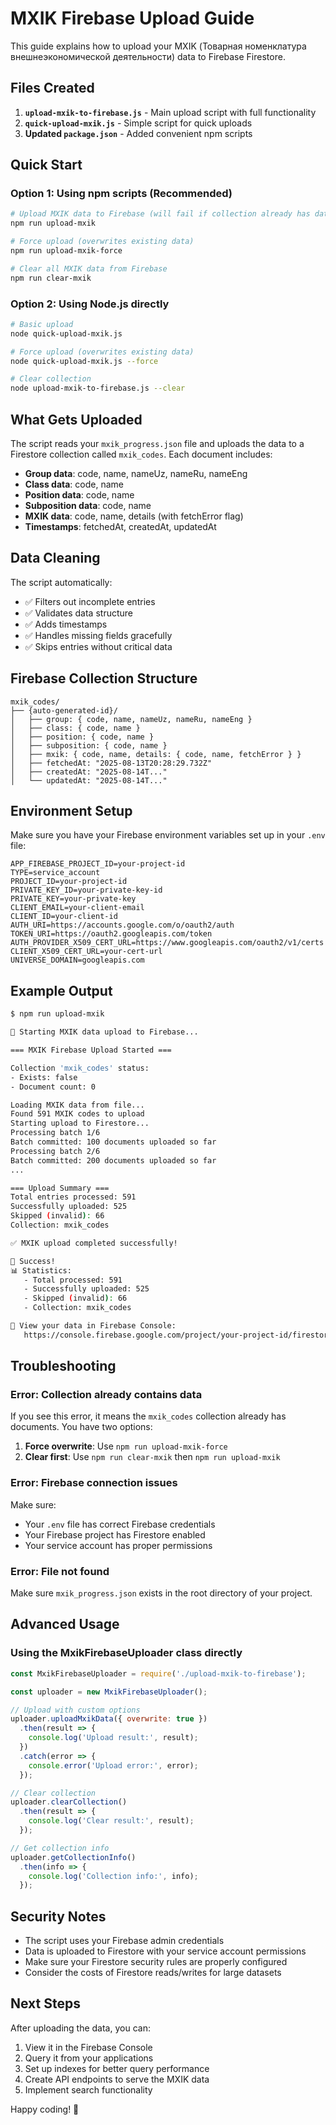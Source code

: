 # MXIK Firebase Upload Guide

This guide explains how to upload your MXIK (Товарная номенклатура внешнеэкономической деятельности) data to Firebase Firestore.

## Files Created

1. **`upload-mxik-to-firebase.js`** - Main upload script with full functionality
2. **`quick-upload-mxik.js`** - Simple script for quick uploads
3. **Updated `package.json`** - Added convenient npm scripts

## Quick Start

### Option 1: Using npm scripts (Recommended)

```bash
# Upload MXIK data to Firebase (will fail if collection already has data)
npm run upload-mxik

# Force upload (overwrites existing data)
npm run upload-mxik-force

# Clear all MXIK data from Firebase
npm run clear-mxik
```

### Option 2: Using Node.js directly

```bash
# Basic upload
node quick-upload-mxik.js

# Force upload (overwrites existing data)
node quick-upload-mxik.js --force

# Clear collection
node upload-mxik-to-firebase.js --clear
```

## What Gets Uploaded

The script reads your `mxik_progress.json` file and uploads the data to a Firestore collection called `mxik_codes`. Each document includes:

- **Group data**: code, name, nameUz, nameRu, nameEng
- **Class data**: code, name
- **Position data**: code, name
- **Subposition data**: code, name
- **MXIK data**: code, name, details (with fetchError flag)
- **Timestamps**: fetchedAt, createdAt, updatedAt

## Data Cleaning

The script automatically:
- ✅ Filters out incomplete entries
- ✅ Validates data structure
- ✅ Adds timestamps
- ✅ Handles missing fields gracefully
- ✅ Skips entries without critical data

## Firebase Collection Structure

```
mxik_codes/
├── {auto-generated-id}/
│   ├── group: { code, name, nameUz, nameRu, nameEng }
│   ├── class: { code, name }
│   ├── position: { code, name }
│   ├── subposition: { code, name }
│   ├── mxik: { code, name, details: { code, name, fetchError } }
│   ├── fetchedAt: "2025-08-13T20:28:29.732Z"
│   ├── createdAt: "2025-08-14T..."
│   └── updatedAt: "2025-08-14T..."
```

## Environment Setup

Make sure you have your Firebase environment variables set up in your `.env` file:

```env
APP_FIREBASE_PROJECT_ID=your-project-id
TYPE=service_account
PROJECT_ID=your-project-id
PRIVATE_KEY_ID=your-private-key-id
PRIVATE_KEY=your-private-key
CLIENT_EMAIL=your-client-email
CLIENT_ID=your-client-id
AUTH_URI=https://accounts.google.com/o/oauth2/auth
TOKEN_URI=https://oauth2.googleapis.com/token
AUTH_PROVIDER_X509_CERT_URL=https://www.googleapis.com/oauth2/v1/certs
CLIENT_X509_CERT_URL=your-cert-url
UNIVERSE_DOMAIN=googleapis.com
```

## Example Output

```bash
$ npm run upload-mxik

🚀 Starting MXIK data upload to Firebase...

=== MXIK Firebase Upload Started ===

Collection 'mxik_codes' status:
- Exists: false
- Document count: 0

Loading MXIK data from file...
Found 591 MXIK codes to upload
Starting upload to Firestore...
Processing batch 1/6
Batch committed: 100 documents uploaded so far
Processing batch 2/6
Batch committed: 200 documents uploaded so far
...

=== Upload Summary ===
Total entries processed: 591
Successfully uploaded: 525
Skipped (invalid): 66
Collection: mxik_codes

✅ MXIK upload completed successfully!

🎉 Success!
📊 Statistics:
   - Total processed: 591
   - Successfully uploaded: 525
   - Skipped (invalid): 66
   - Collection: mxik_codes

🔗 View your data in Firebase Console:
   https://console.firebase.google.com/project/your-project-id/firestore/data/mxik_codes
```

## Troubleshooting

### Error: Collection already contains data

If you see this error, it means the `mxik_codes` collection already has documents. You have two options:

1. **Force overwrite**: Use `npm run upload-mxik-force`
2. **Clear first**: Use `npm run clear-mxik` then `npm run upload-mxik`

### Error: Firebase connection issues

Make sure:
- Your `.env` file has correct Firebase credentials
- Your Firebase project has Firestore enabled
- Your service account has proper permissions

### Error: File not found

Make sure `mxik_progress.json` exists in the root directory of your project.

## Advanced Usage

### Using the MxikFirebaseUploader class directly

```javascript
const MxikFirebaseUploader = require('./upload-mxik-to-firebase');

const uploader = new MxikFirebaseUploader();

// Upload with custom options
uploader.uploadMxikData({ overwrite: true })
  .then(result => {
    console.log('Upload result:', result);
  })
  .catch(error => {
    console.error('Upload error:', error);
  });

// Clear collection
uploader.clearCollection()
  .then(result => {
    console.log('Clear result:', result);
  });

// Get collection info
uploader.getCollectionInfo()
  .then(info => {
    console.log('Collection info:', info);
  });
```

## Security Notes

- The script uses your Firebase admin credentials
- Data is uploaded to Firestore with your service account permissions
- Make sure your Firestore security rules are properly configured
- Consider the costs of Firestore reads/writes for large datasets

## Next Steps

After uploading the data, you can:
1. View it in the Firebase Console
2. Query it from your applications
3. Set up indexes for better query performance
4. Create API endpoints to serve the MXIK data
5. Implement search functionality

Happy coding! 🚀
